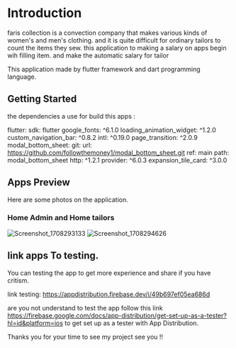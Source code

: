# Introduction

faris collection is a convection company that makes various kinds of women's and men's clothing. and it is quite difficult for ordinary tailors to count the items they sew. this application to making a salary on apps begin wih filling item. and make the automatic salary for tailor

This application made by flutter framework and dart programming language.


## Getting Started

the dependencies a use for build this apps :

  flutter:
    sdk: flutter
  google_fonts: ^6.1.0
  loading_animation_widget: ^1.2.0
  custom_navigation_bar: ^0.8.2
  intl: ^0.19.0
  page_transition: ^2.0.9
  modal_bottom_sheet:
     git:
       url: https://github.com/followthemoney1/modal_bottom_sheet.git
       ref: main
       path: modal_bottom_sheet
  http: ^1.2.1
  provider: ^6.0.3
  expansion_tile_card: ^3.0.0


## Apps Preview
Here are some photos on the application.
### Home Admin and Home tailors
![Screenshot_1708293133](https://github.com/fadillahzx404/Faris_apps/assets/76970535/3d35ab40-7ef9-42b2-b638-a590e1130f45) ![Screenshot_1708294626](https://github.com/fadillahzx404/Faris_apps/assets/76970535/5ef9cdd8-4832-46e1-b391-056798d24ab7)


## link apps To testing.
You can testing the app to get more experience and share if you have critism.

link testing: https://appdistribution.firebase.dev/i/49b697ef05ea686d

are you not understand to test the app follow this link https://firebase.google.com/docs/app-distribution/get-set-up-as-a-tester?hl=id&platform=ios to get set up as a tester with App Distribution.

Thanks you for your time to see my project see you !!



